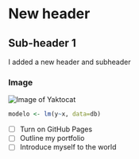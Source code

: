 # New header
## Sub-header 1

I added a new header and subheader

### Image 
![Image of Yaktocat](https://octodex.github.com/images/yaktocat.png)


``` r
modelo <- lm(y~x, data=db)
```


- [ ] Turn on GitHub Pages
- [ ] Outline my portfolio
- [ ] Introduce myself to the world
